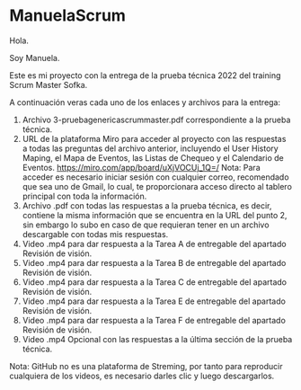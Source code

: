 # ManuelaScrum
Hola.

Soy Manuela.

Este es mi proyecto con la entrega de la prueba técnica 2022 del training Scrum Master Sofka.

A continuación veras cada uno de los enlaces y archivos para la entrega:

1. Archivo 3-pruebagenericascrummaster.pdf correspondiente a la prueba técnica.
2. URL de la plataforma Miro para acceder al proyecto con las respuestas a todas las preguntas del archivo anterior, incluyendo el User History Maping, el Mapa de Eventos, las Listas de Chequeo y el Calendario de Eventos.
https://miro.com/app/board/uXjVOCUj_1Q=/
Nota: Para acceder es necesario iniciar sesión con cualquier correo, recomendado que sea uno de Gmail, lo cual, te proporcionara acceso directo al tablero principal con toda la información.
3. Archivo .pdf con todas las respuestas a la prueba técnica, es decir, contiene la misma información que se encuentra en la URL del punto 2, sin embargo lo subo en caso de que requieran tener en un archivo descargable con todas mis respuestas.
4. Video .mp4 para dar respuesta a la Tarea A de entregable del apartado Revisión de visión.
5. Video .mp4 para dar respuesta a la Tarea B de entregable del apartado Revisión de visión.
6. Video .mp4 para dar respuesta a la Tarea C de entregable del apartado Revisión de visión.
7. Video .mp4 para dar respuesta a la Tarea E de entregable del apartado Revisión de visión.
8. Video .mp4 para dar respuesta a la Tarea F de entregable del apartado Revisión de visión.
9. Video .mp4 Opcional con las respuestas a la última sección de la prueba técnica.

Nota: GitHub no es una plataforma de Streming, por tanto para reproducir cualquiera de los videos, es necesario darles clic y luego descargarlos.
